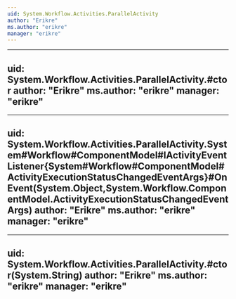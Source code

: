 ```yaml
---
uid: System.Workflow.Activities.ParallelActivity
author: "Erikre"
ms.author: "erikre"
manager: "erikre"
---
```


---
uid: System.Workflow.Activities.ParallelActivity.#ctor
author: "Erikre"
ms.author: "erikre"
manager: "erikre"
---

---
uid: System.Workflow.Activities.ParallelActivity.System#Workflow#ComponentModel#IActivityEventListener{System#Workflow#ComponentModel#ActivityExecutionStatusChangedEventArgs}#OnEvent(System.Object,System.Workflow.ComponentModel.ActivityExecutionStatusChangedEventArgs)
author: "Erikre"
ms.author: "erikre"
manager: "erikre"
---

---
uid: System.Workflow.Activities.ParallelActivity.#ctor(System.String)
author: "Erikre"
ms.author: "erikre"
manager: "erikre"
---
